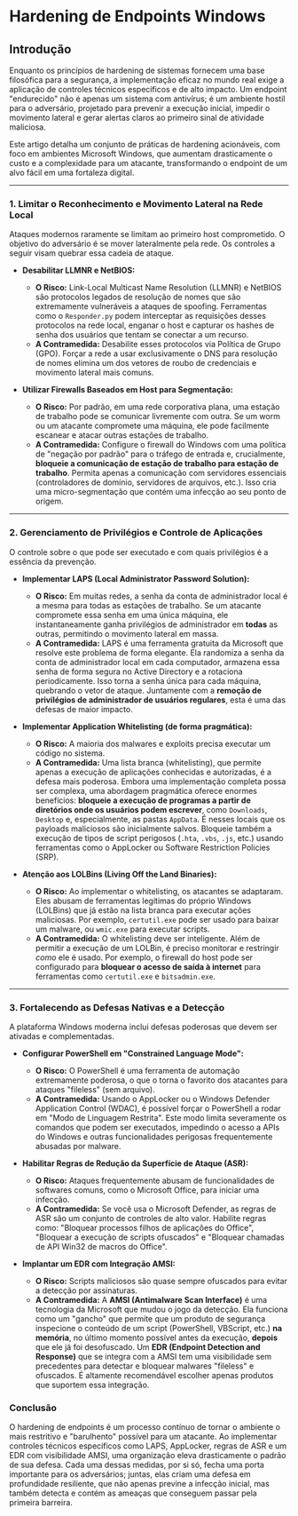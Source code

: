 # Hardening de Endpoints Windows

## Introdução

Enquanto os princípios de hardening de sistemas fornecem uma base filosófica para a segurança, a implementação eficaz no mundo real exige a aplicação de controles técnicos específicos e de alto impacto. Um endpoint "endurecido" não é apenas um sistema com antivírus; é um ambiente hostil para o adversário, projetado para prevenir a execução inicial, impedir o movimento lateral e gerar alertas claros ao primeiro sinal de atividade maliciosa.

Este artigo detalha um conjunto de práticas de hardening acionáveis, com foco em ambientes Microsoft Windows, que aumentam drasticamente o custo e a complexidade para um atacante, transformando o endpoint de um alvo fácil em uma fortaleza digital.

---

### 1. Limitar o Reconhecimento e Movimento Lateral na Rede Local

Ataques modernos raramente se limitam ao primeiro host comprometido. O objetivo do adversário é se mover lateralmente pela rede. Os controles a seguir visam quebrar essa cadeia de ataque.

* **Desabilitar LLMNR e NetBIOS:**
    * **O Risco:** Link-Local Multicast Name Resolution (LLMNR) e NetBIOS são protocolos legados de resolução de nomes que são extremamente vulneráveis a ataques de spoofing. Ferramentas como o `Responder.py` podem interceptar as requisições desses protocolos na rede local, enganar o host e capturar os hashes de senha dos usuários que tentam se conectar a um recurso.
    * **A Contramedida:** Desabilite esses protocolos via Política de Grupo (GPO). Forçar a rede a usar exclusivamente o DNS para resolução de nomes elimina um dos vetores de roubo de credenciais e movimento lateral mais comuns.

* **Utilizar Firewalls Baseados em Host para Segmentação:**
    * **O Risco:** Por padrão, em uma rede corporativa plana, uma estação de trabalho pode se comunicar livremente com outra. Se um worm ou um atacante compromete uma máquina, ele pode facilmente escanear e atacar outras estações de trabalho.
    * **A Contramedida:** Configure o firewall do Windows com uma política de "negação por padrão" para o tráfego de entrada e, crucialmente, **bloqueie a comunicação de estação de trabalho para estação de trabalho**. Permita apenas a comunicação com servidores essenciais (controladores de domínio, servidores de arquivos, etc.). Isso cria uma micro-segmentação que contém uma infecção ao seu ponto de origem.

---

### 2. Gerenciamento de Privilégios e Controle de Aplicações

O controle sobre o que pode ser executado e com quais privilégios é a essência da prevenção.

* **Implementar LAPS (Local Administrator Password Solution):**
    * **O Risco:** Em muitas redes, a senha da conta de administrador local é a mesma para todas as estações de trabalho. Se um atacante compromete essa senha em uma única máquina, ele instantaneamente ganha privilégios de administrador em **todas** as outras, permitindo o movimento lateral em massa.
    * **A Contramedida:** LAPS é uma ferramenta gratuita da Microsoft que resolve este problema de forma elegante. Ela randomiza a senha da conta de administrador local em cada computador, armazena essa senha de forma segura no Active Directory e a rotaciona periodicamente. Isso torna a senha única para cada máquina, quebrando o vetor de ataque. Juntamente com a **remoção de privilégios de administrador de usuários regulares**, esta é uma das defesas de maior impacto.

* **Implementar Application Whitelisting (de forma pragmática):**
    * **O Risco:** A maioria dos malwares e exploits precisa executar um código no sistema.
    * **A Contramedida:** Uma lista branca (whitelisting), que permite apenas a execução de aplicações conhecidas e autorizadas, é a defesa mais poderosa. Embora uma implementação completa possa ser complexa, uma abordagem pragmática oferece enormes benefícios: **bloqueie a execução de programas a partir de diretórios onde os usuários podem escrever**, como `Downloads`, `Desktop` e, especialmente, as pastas `AppData`. É nesses locais que os payloads maliciosos são inicialmente salvos. Bloqueie também a execução de tipos de script perigosos (`.hta`, `.vbs`, `.js`, etc.) usando ferramentas como o AppLocker ou Software Restriction Policies (SRP).

* **Atenção aos LOLBins (Living Off the Land Binaries):**
    * **O Risco:** Ao implementar o whitelisting, os atacantes se adaptaram. Eles abusam de ferramentas legítimas do próprio Windows (LOLBins) que já estão na lista branca para executar ações maliciosas. Por exemplo, `certutil.exe` pode ser usado para baixar um malware, ou `wmic.exe` para executar scripts.
    * **A Contramedida:** O whitelisting deve ser inteligente. Além de permitir a execução de um LOLBin, é preciso monitorar e restringir *como* ele é usado. Por exemplo, o firewall do host pode ser configurado para **bloquear o acesso de saída à internet** para ferramentas como `certutil.exe` e `bitsadmin.exe`.

---

### 3. Fortalecendo as Defesas Nativas e a Detecção

A plataforma Windows moderna inclui defesas poderosas que devem ser ativadas e complementadas.

* **Configurar PowerShell em "Constrained Language Mode":**
    * **O Risco:** O PowerShell é uma ferramenta de automação extremamente poderosa, o que o torna o favorito dos atacantes para ataques "fileless" (sem arquivo).
    * **A Contramedida:** Usando o AppLocker ou o Windows Defender Application Control (WDAC), é possível forçar o PowerShell a rodar em "Modo de Linguagem Restrita". Este modo limita severamente os comandos que podem ser executados, impedindo o acesso a APIs do Windows e outras funcionalidades perigosas frequentemente abusadas por malware.

* **Habilitar Regras de Redução da Superfície de Ataque (ASR):**
    * **O Risco:** Ataques frequentemente abusam de funcionalidades de softwares comuns, como o Microsoft Office, para iniciar uma infecção.
    * **A Contramedida:** Se você usa o Microsoft Defender, as regras de ASR são um conjunto de controles de alto valor. Habilite regras como: "Bloquear processos filhos de aplicações do Office", "Bloquear a execução de scripts ofuscados" e "Bloquear chamadas de API Win32 de macros do Office".

* **Implantar um EDR com Integração AMSI:**
    * **O Risco:** Scripts maliciosos são quase sempre ofuscados para evitar a detecção por assinaturas.
    * **A Contramedida:** A **AMSI (Antimalware Scan Interface)** é uma tecnologia da Microsoft que mudou o jogo da detecção. Ela funciona como um "gancho" que permite que um produto de segurança inspecione o conteúdo de um script (PowerShell, VBScript, etc.) **na memória**, no último momento possível antes da execução, **depois** que ele já foi desofuscado. Um **EDR (Endpoint Detection and Response)** que se integra com a AMSI tem uma visibilidade sem precedentes para detectar e bloquear malwares "fileless" e ofuscados. É altamente recomendável escolher apenas produtos que suportem essa integração.

### Conclusão

O hardening de endpoints é um processo contínuo de tornar o ambiente o mais restritivo e "barulhento" possível para um atacante. Ao implementar controles técnicos específicos como LAPS, AppLocker, regras de ASR e um EDR com visibilidade AMSI, uma organização eleva drasticamente o padrão de sua defesa. Cada uma dessas medidas, por si só, fecha uma porta importante para os adversários; juntas, elas criam uma defesa em profundidade resiliente, que não apenas previne a infecção inicial, mas também detecta e contém as ameaças que conseguem passar pela primeira barreira.